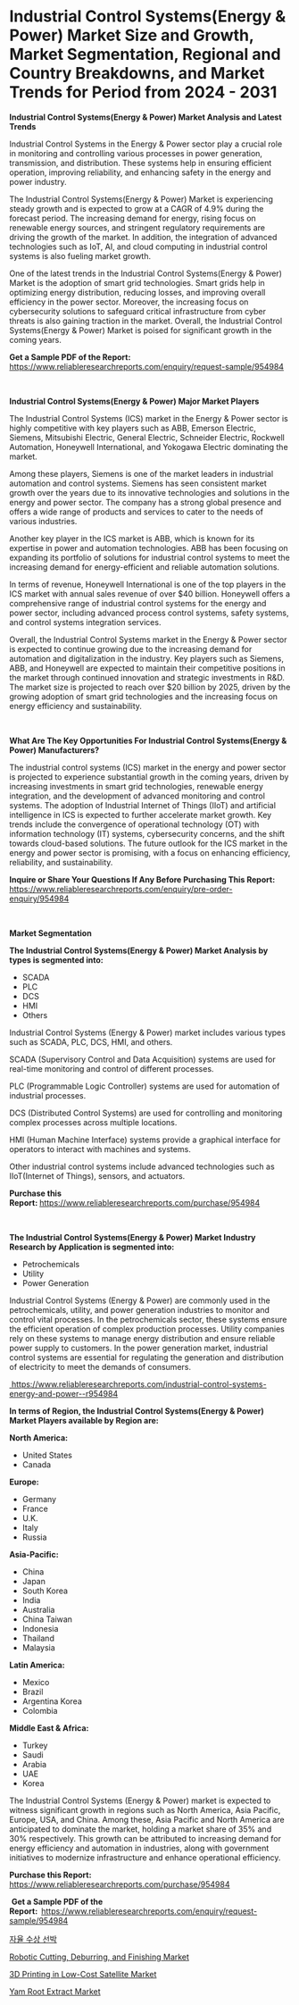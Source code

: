 <p><h1>Industrial Control Systems(Energy & Power) Market Size and Growth, Market Segmentation, Regional and Country Breakdowns, and Market Trends for Period from 2024 -  2031</h1></p><p><strong>Industrial Control Systems(Energy & Power) Market Analysis and Latest Trends</strong></p>
<p><p>Industrial Control Systems in the Energy & Power sector play a crucial role in monitoring and controlling various processes in power generation, transmission, and distribution. These systems help in ensuring efficient operation, improving reliability, and enhancing safety in the energy and power industry.</p><p>The Industrial Control Systems(Energy & Power) Market is experiencing steady growth and is expected to grow at a CAGR of 4.9% during the forecast period. The increasing demand for energy, rising focus on renewable energy sources, and stringent regulatory requirements are driving the growth of the market. In addition, the integration of advanced technologies such as IoT, AI, and cloud computing in industrial control systems is also fueling market growth.</p><p>One of the latest trends in the Industrial Control Systems(Energy & Power) Market is the adoption of smart grid technologies. Smart grids help in optimizing energy distribution, reducing losses, and improving overall efficiency in the power sector. Moreover, the increasing focus on cybersecurity solutions to safeguard critical infrastructure from cyber threats is also gaining traction in the market. Overall, the Industrial Control Systems(Energy & Power) Market is poised for significant growth in the coming years.</p></p>
<p><strong>Get a Sample PDF of the Report:&nbsp;</strong> <a href="https://www.reliableresearchreports.com/enquiry/request-sample/954984">https://www.reliableresearchreports.com/enquiry/request-sample/954984</a></p>
<p>&nbsp;</p>
<p><strong>Industrial Control Systems(Energy & Power) Major Market Players</strong></p>
<p><p>The Industrial Control Systems (ICS) market in the Energy & Power sector is highly competitive with key players such as ABB, Emerson Electric, Siemens, Mitsubishi Electric, General Electric, Schneider Electric, Rockwell Automation, Honeywell International, and Yokogawa Electric dominating the market. </p><p>Among these players, Siemens is one of the market leaders in industrial automation and control systems. Siemens has seen consistent market growth over the years due to its innovative technologies and solutions in the energy and power sector. The company has a strong global presence and offers a wide range of products and services to cater to the needs of various industries. </p><p>Another key player in the ICS market is ABB, which is known for its expertise in power and automation technologies. ABB has been focusing on expanding its portfolio of solutions for industrial control systems to meet the increasing demand for energy-efficient and reliable automation solutions. </p><p>In terms of revenue, Honeywell International is one of the top players in the ICS market with annual sales revenue of over $40 billion. Honeywell offers a comprehensive range of industrial control systems for the energy and power sector, including advanced process control systems, safety systems, and control systems integration services. </p><p>Overall, the Industrial Control Systems market in the Energy & Power sector is expected to continue growing due to the increasing demand for automation and digitalization in the industry. Key players such as Siemens, ABB, and Honeywell are expected to maintain their competitive positions in the market through continued innovation and strategic investments in R&D. The market size is projected to reach over $20 billion by 2025, driven by the growing adoption of smart grid technologies and the increasing focus on energy efficiency and sustainability.</p></p>
<p>&nbsp;</p>
<p><strong>What Are The Key Opportunities For Industrial Control Systems(Energy & Power) Manufacturers?</strong></p>
<p><p>The industrial control systems (ICS) market in the energy and power sector is projected to experience substantial growth in the coming years, driven by increasing investments in smart grid technologies, renewable energy integration, and the development of advanced monitoring and control systems. The adoption of Industrial Internet of Things (IIoT) and artificial intelligence in ICS is expected to further accelerate market growth. Key trends include the convergence of operational technology (OT) with information technology (IT) systems, cybersecurity concerns, and the shift towards cloud-based solutions. The future outlook for the ICS market in the energy and power sector is promising, with a focus on enhancing efficiency, reliability, and sustainability.</p></p>
<p><strong>Inquire or Share Your Questions If Any Before Purchasing This Report:</strong> <a href="https://www.reliableresearchreports.com/enquiry/pre-order-enquiry/954984">https://www.reliableresearchreports.com/enquiry/pre-order-enquiry/954984</a></p>
<p>&nbsp;</p>
<p><strong>Market Segmentation</strong></p>
<p><strong>The Industrial Control Systems(Energy & Power) Market Analysis by types is segmented into:</strong></p>
<p><ul><li>SCADA</li><li>PLC</li><li>DCS</li><li>HMI</li><li>Others</li></ul></p>
<p><p>Industrial Control Systems (Energy & Power) market includes various types such as SCADA, PLC, DCS, HMI, and others. </p><p>SCADA (Supervisory Control and Data Acquisition) systems are used for real-time monitoring and control of different processes. </p><p>PLC (Programmable Logic Controller) systems are used for automation of industrial processes.</p><p>DCS (Distributed Control Systems) are used for controlling and monitoring complex processes across multiple locations.</p><p>HMI (Human Machine Interface) systems provide a graphical interface for operators to interact with machines and systems.</p><p>Other industrial control systems include advanced technologies such as IIoT(Internet of Things), sensors, and actuators.</p></p>
<p><strong>Purchase this Report:&nbsp;</strong><a href="https://www.reliableresearchreports.com/purchase/954984">https://www.reliableresearchreports.com/purchase/954984</a></p>
<p>&nbsp;</p>
<p><strong>The Industrial Control Systems(Energy & Power) Market Industry Research by Application is segmented into:</strong></p>
<p><ul><li>Petrochemicals</li><li>Utility</li><li>Power Generation</li></ul></p>
<p><p>Industrial Control Systems (Energy & Power) are commonly used in the petrochemicals, utility, and power generation industries to monitor and control vital processes. In the petrochemicals sector, these systems ensure the efficient operation of complex production processes. Utility companies rely on these systems to manage energy distribution and ensure reliable power supply to customers. In the power generation market, industrial control systems are essential for regulating the generation and distribution of electricity to meet the demands of consumers.</p></p>
<p><a href="https://www.reliableresearchreports.com/industrial-control-systems-energy-and-power--r954984">&nbsp;https://www.reliableresearchreports.com/industrial-control-systems-energy-and-power--r954984</a></p>
<p><strong>In terms of Region, the Industrial Control Systems(Energy & Power) Market Players available by Region are:</strong></p>
<p>
    <p> <strong> North America: </strong>
        <ul>
            <li>United States</li>
            <li>Canada</li>
        </ul>
        </p> 
    <p> <strong> Europe: </strong>
        <ul>
            <li>Germany</li>
            <li>France</li>
            <li>U.K.</li>
            <li>Italy</li>
            <li>Russia</li>
        </ul>
        </p> 
    <p> <strong> Asia-Pacific: </strong>
        <ul>
            <li>China</li>
            <li>Japan</li>
            <li>South Korea</li>
            <li>India</li>
            <li>Australia</li>
            <li>China Taiwan</li>
            <li>Indonesia</li>
            <li>Thailand</li>
            <li>Malaysia</li>
        </ul>
        </p> 
    <p> <strong> Latin America: </strong>
        <ul>
            <li>Mexico</li>
            <li>Brazil</li>
            <li>Argentina Korea</li>
            <li>Colombia</li>
        </ul>
        </p> 
    <p> <strong> Middle East & Africa: </strong>
        <ul>
            <li>Turkey</li>
            <li>Saudi</li>
            <li>Arabia</li>
            <li>UAE</li>
            <li>Korea</li>
        </ul>
    </p>
    </p>
<p><p>The Industrial Control Systems (Energy & Power) market is expected to witness significant growth in regions such as North America, Asia Pacific, Europe, USA, and China. Among these, Asia Pacific and North America are anticipated to dominate the market, holding a market share of 35% and 30% respectively. This growth can be attributed to increasing demand for energy efficiency and automation in industries, along with government initiatives to modernize infrastructure and enhance operational efficiency.</p></p>
<p><strong>Purchase this Report: </strong><a href="https://www.reliableresearchreports.com/purchase/954984">https://www.reliableresearchreports.com/purchase/954984</a></p>
<p>&nbsp;<strong>Get a Sample PDF of the Report:&nbsp;&nbsp;</strong><a href="https://www.reliableresearchreports.com/enquiry/request-sample/954984">https://www.reliableresearchreports.com/enquiry/request-sample/954984</a></p>
<p><strong></strong></p>
<p><p><a href="https://github.com/PercyHagernes9778/Market-Research-Report-List-1/blob/main/776499535761.md">자율 수상 선박</a></p><p><a href="https://github.com/indrystar/Market-Research-Report-List-3/blob/main/robotic-cutting-deburring-and-finishing-market.md">Robotic Cutting, Deburring, and Finishing Market</a></p><p><a href="https://github.com/josesg55/Market-Research-Report-List-2/blob/main/3d-printing-in-low-cost-satellite-market.md">3D Printing in Low-Cost Satellite Market</a></p><p><a href="https://issuu.com/reportprime-2/docs/yam-root-extract-market-size-2030.pptx">Yam Root Extract Market</a></p></p>